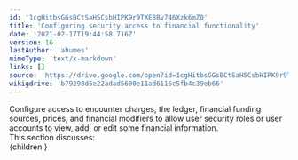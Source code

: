 ```yaml
---
id: '1cgHitbsGGsBCtSaH5CsbHIPK9r9TXE8Bv746Xzk6mZ0'
title: 'Configuring security access to financial functionality'
date: '2021-02-17T19:44:58.716Z'
version: 16
lastAuthor: 'ahumes'
mimeType: 'text/x-markdown'
links: []
source: 'https://drive.google.com/open?id=1cgHitbsGGsBCtSaH5CsbHIPK9r9TXE8Bv746Xzk6mZ0'
wikigdrive: 'b79298d5e22adad5600e11ad6116c5fb4c39eb66'
---
```

Configure access to encounter charges, the ledger, financial funding sources, prices, and financial modifiers to allow user security roles or user accounts to view, add, or edit some financial information.  
This section discusses:  
{children }
